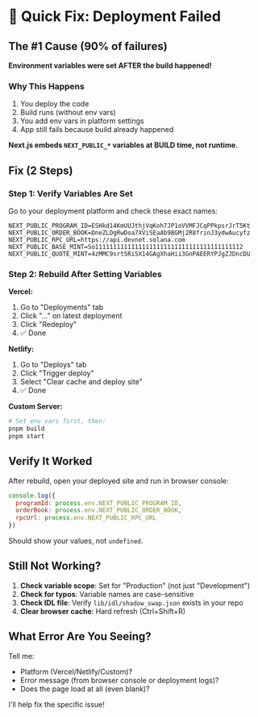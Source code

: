 # 🚨 Quick Fix: Deployment Failed

## The #1 Cause (90% of failures)

**Environment variables were set AFTER the build happened!**

### Why This Happens

1. You deploy the code
2. Build runs (without env vars)
3. You add env vars in platform settings
4. App still fails because build already happened

**Next.js embeds `NEXT_PUBLIC_*` variables at BUILD time, not runtime.**

## Fix (2 Steps)

### Step 1: Verify Variables Are Set

Go to your deployment platform and check these exact names:

```env
NEXT_PUBLIC_PROGRAM_ID=ESHkd14KmUUJthjVqKoh7JP1oVVMFJCqPPkpsrJrT5Kt
NEXT_PUBLIC_ORDER_BOOK=DneZLDgRwDoa7XViSEaAb9BGMj2R8frinJ3ydwAucyfz
NEXT_PUBLIC_RPC_URL=https://api.devnet.solana.com
NEXT_PUBLIC_BASE_MINT=So11111111111111111111111111111111111111112
NEXT_PUBLIC_QUOTE_MINT=4zMMC9srt5Ri5X14GAgXhaHii3GnPAEERYPJgZJDncDU
```

### Step 2: Rebuild After Setting Variables

**Vercel:**
1. Go to "Deployments" tab
2. Click "..." on latest deployment
3. Click "Redeploy"
4. ✅ Done

**Netlify:**
1. Go to "Deploys" tab
2. Click "Trigger deploy"
3. Select "Clear cache and deploy site"
4. ✅ Done

**Custom Server:**
```bash
# Set env vars first, then:
pnpm build
pnpm start
```

## Verify It Worked

After rebuild, open your deployed site and run in browser console:

```javascript
console.log({
  programId: process.env.NEXT_PUBLIC_PROGRAM_ID,
  orderBook: process.env.NEXT_PUBLIC_ORDER_BOOK,
  rpcUrl: process.env.NEXT_PUBLIC_RPC_URL
})
```

Should show your values, not `undefined`.

## Still Not Working?

1. **Check variable scope**: Set for "Production" (not just "Development")
2. **Check for typos**: Variable names are case-sensitive
3. **Check IDL file**: Verify `lib/idl/shadow_swap.json` exists in your repo
4. **Clear browser cache**: Hard refresh (Ctrl+Shift+R)

## What Error Are You Seeing?

Tell me:
- Platform (Vercel/Netlify/Custom)?
- Error message (from browser console or deployment logs)?
- Does the page load at all (even blank)?

I'll help fix the specific issue!

